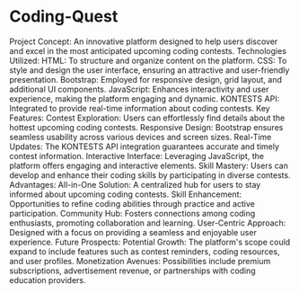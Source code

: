# Coding-Quest
Project Concept: An innovative platform designed to help users discover and excel in the most anticipated upcoming coding contests.
Technologies Utilized:
HTML: To structure and organize content on the platform.
CSS: To style and design the user interface, ensuring an attractive and user-friendly presentation.
Bootstrap: Employed for responsive design, grid layout, and additional UI components.
JavaScript: Enhances interactivity and user experience, making the platform engaging and dynamic.
KONTESTS API: Integrated to provide real-time information about coding contests.
Key Features:
Contest Exploration: Users can effortlessly find details about the hottest upcoming coding contests.
Responsive Design: Bootstrap ensures seamless usability across various devices and screen sizes.
Real-Time Updates: The KONTESTS API integration guarantees accurate and timely contest information.
Interactive Interface: Leveraging JavaScript, the platform offers engaging and interactive elements.
Skill Mastery: Users can develop and enhance their coding skills by participating in diverse contests.
Advantages:
All-in-One Solution: A centralized hub for users to stay informed about upcoming coding contests.
Skill Enhancement: Opportunities to refine coding abilities through practice and active participation.
Community Hub: Fosters connections among coding enthusiasts, promoting collaboration and learning.
User-Centric Approach: Designed with a focus on providing a seamless and enjoyable user experience.
Future Prospects:
Potential Growth: The platform's scope could expand to include features such as contest reminders, coding resources, and user profiles.
Monetization Avenues: Possibilities include premium subscriptions, advertisement revenue, or partnerships with coding education providers.
